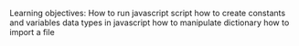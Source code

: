 Learning objectives:
How to run javascript script
how to create constants and variables
data types in javascript
how to manipulate dictionary
how to import a file
